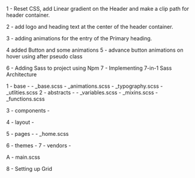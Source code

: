 1 - Reset CSS, add Linear gradient on the Header and make a clip path for header container.

2 - add logo and heading text at the center of the header container.

3 - adding animations for the entry of the Primary heading.

<!-- ***** backface-visibility: hidden; *********** -->

4 added Button and some animations
5 - advance button animations on hover using after pseudo class

<!-- ***********   animation-fill-mode: backwards;  ********* -->

6 - Adding Sass to project using Npm
7 - Implementing 7-in-1 Sass Architecture

1 - base - - \_base.scss - \_animations.scss - \_typography.scss - \_utlities.scss
2 - abstracts - - \_variables.scss - \_mixins.scss - \_functions.scss

3 - components -

4 - layout -

5 - pages - - \_home.scss

6 - themes -
7 - vendors -

A - main.scss

8 - Setting up Grid
